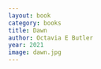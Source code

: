```yaml
---
layout: book
category: books
title: Dawn
author: Octavia E Butler
year: 2021
image: dawn.jpg
---
```

